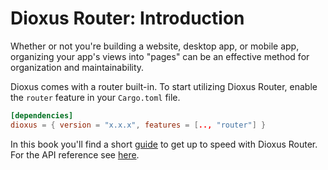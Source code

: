 # Dioxus Router: Introduction
Whether or not you're building a website, desktop app, or mobile app, organizing
your app's views into "pages" can be an effective method for organization and
maintainability.

Dioxus comes with a router built-in. To start utilizing Dioxus Router, enable
the `router` feature in your `Cargo.toml` file.
```toml
[dependencies]
dioxus = { version = "x.x.x", features = [.., "router"] }
```

In this book you'll find a short [guide](./guide/index.md) to get up to speed
with Dioxus Router. For the API reference see [here][ref].

[ref]: https://docs.rs/dioxus-router/
